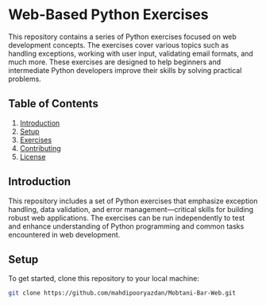 # Web-Based Python Exercises

This repository contains a series of Python exercises focused on web development concepts. The exercises cover various topics such as handling exceptions, working with user input, validating email formats, and much more. These exercises are designed to help beginners and intermediate Python developers improve their skills by solving practical problems.

## Table of Contents
1. [Introduction](#introduction)
2. [Setup](#setup)
3. [Exercises](#exercises)
4. [Contributing](#contributing)
5. [License](#license)

## Introduction

This repository includes a set of Python exercises that emphasize exception handling, data validation, and error management—critical skills for building robust web applications. The exercises can be run independently to test and enhance understanding of Python programming and common tasks encountered in web development.

## Setup

To get started, clone this repository to your local machine:

```bash
git clone https://github.com/mahdipooryazdan/Mobtani-Bar-Web.git

